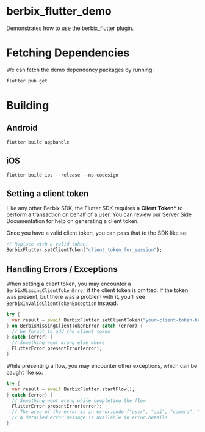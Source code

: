 # berbix_flutter_demo
Demonstrates how to use the berbix_flutter plugin.

# Fetching Dependencies
We can fetch the demo dependency packages by running:

```Bash
flutter pub get
```

# Building

## Android

`flutter build appbundle`

## iOS

`flutter build ios --release --no-codesign`

## Setting a client token
Like any other Berbix SDK, the Flutter SDK requires a **Client Token*** to perform a transaction on behalf of a user. You can review our Server Side Documentation for help on generating a client token.

Once you have a valid client token, you can pass that to the SDK like so:

```dart
// Replace with a valid token!
BerbixFlutter.setClientToken("client_token_for_session"); 
```

## Handling Errors / Exceptions

When setting a client token, you may encounter a `BerbixMissingClientTokenError` if the client token is omitted. If the token was present, but there was a problem with it, you'll see `BerbixInvalidClientTokenException` instead.

```dart
try {
  var result = await BerbixFlutter.setClientToken("your-client-token-here");
} on BerbixMissingClientTokenError catch (error) {
  // We forgot to add the client token
} catch (error) {
  // Something went wrong else where
  FlutterError.presentError(error);
}
```

While presenting a flow, you may encounter other exceptions, which can be caught like so:

```dart
try {
  var result = await BerbixFlutter.startFlow();
} catch (error) {
  // Something went wrong while completing the flow
  FlutterError.presentError(error);
  // The area of the error is in error.code ("user", "api", "camera", "state", "berbix")
  // A detailed error message is available in error.details
}
```

